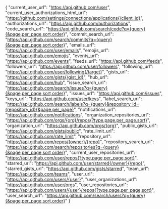 {
"current_user_url": "https://api.github.com/user",
"current_user_authorizations_html_url": "https://github.com/settings/connections/applications{/client_id}",
"authorizations_url": "https://api.github.com/authorizations",
"code_search_url": "https://api.github.com/search/code?q={query}{&page,per_page,sort,order}",
"commit_search_url": "https://api.github.com/search/commits?q={query}{&page,per_page,sort,order}",
"emails_url": "https://api.github.com/user/emails",
"emojis_url": "https://api.github.com/emojis",
"events_url": "https://api.github.com/events",
"feeds_url": "https://api.github.com/feeds",
"followers_url": "https://api.github.com/user/followers",
"following_url": "https://api.github.com/user/following{/target}",
"gists_url": "https://api.github.com/gists{/gist_id}",
"hub_url": "https://api.github.com/hub",
"issue_search_url": "https://api.github.com/search/issues?q={query}{&page,per_page,sort,order}",
"issues_url": "https://api.github.com/issues",
"keys_url": "https://api.github.com/user/keys",
"label_search_url": "https://api.github.com/search/labels?q={query}&repository_id={repository_id}{&page,per_page}",
"notifications_url": "https://api.github.com/notifications",
"organization_repositories_url": "https://api.github.com/orgs/{org}/repos{?type,page,per_page,sort}",
"organization_url": "https://api.github.com/orgs/{org}",
"public_gists_url": "https://api.github.com/gists/public",
"rate_limit_url": "https://api.github.com/rate_limit",
"repository_url": "https://api.github.com/repos/{owner}/{repo}",
"repository_search_url": "https://api.github.com/search/repositories?q={query}{&page,per_page,sort,order}",
"current_user_repositories_url": "https://api.github.com/user/repos{?type,page,per_page,sort}",
"starred_url": "https://api.github.com/user/starred{/owner}{/repo}",
"starred_gists_url": "https://api.github.com/gists/starred",
"team_url": "https://api.github.com/teams",
"user_url": "https://api.github.com/users/{user}",
"user_organizations_url": "https://api.github.com/user/orgs",
"user_repositories_url": "https://api.github.com/users/{user}/repos{?type,page,per_page,sort}",
"user_search_url": "https://api.github.com/search/users?q={query}{&page,per_page,sort,order}"
}